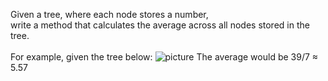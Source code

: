 Given a tree, where each node stores a number, <br/>
write a method that calculates the average across all nodes stored in the tree. <br/>
<br/>
For example, given the tree below: 
![picture](/user/⁨sujinhan⁩/desktop/tree.png⁩)
The average would be 39/7 ≈ 5.57
